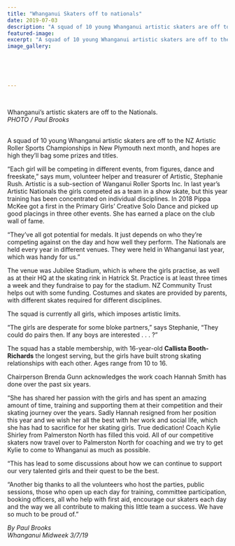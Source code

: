 ```yaml
---
title: "Whanganui Skaters off to nationals"
date: 2019-07-03
description: "A squad of 10 young Whanganui artistic skaters are off to the NZ Artistic Roller Sports Championships in New Plymouth..."
featured-image: 
excerpt: "A squad of 10 young Whanganui artistic skaters are off to the NZ Artistic Roller Sports Championships in New Plymouth."
image_gallery:
    
    
    
    
    
---
```


<p>&nbsp;<br /><img src="https://i.prcdn.co/img?regionKey=Ogwn6vq%2bnEJoqdKQYCYLqg%3d%3d" alt="" /></p>
<p>Whanganui&rsquo;s artistic skaters are off to the Nationals.<br /><em>PHOTO / Paul Brooks</em></p>
<p data-bind="text: $data"><br />A squad of 10 young Whanganui artistic skaters are off to the NZ Artistic Roller Sports Championships in New Plymouth next month, and hopes are high they&rsquo;ll bag some prizes and titles.</p>
<p data-bind="text: $data">&ldquo;Each girl will be competing in different events, from figures, dance and freeskate,&rdquo; says mum, volunteer helper and treasurer of Artistic, Stephanie Rush. Artistic is a sub-section of Wanganui Roller Sports Inc. In last year&rsquo;s Artistic Nationals the girls competed as a team in a show skate, but this year training has been concentrated on individual disciplines. In 2018 Pippa McKee got a first in the Primary Girls&rsquo; Creative Solo Dance and picked up good placings in three other events. She has earned a place on the club wall of fame.</p>
<p data-bind="text: $data">&ldquo;They&rsquo;ve all got potential for medals. It just depends on who they&rsquo;re competing against on the day and how well they perform. The Nationals are held every year in different venues. They were held in Whanganui last year, which was handy for us.&rdquo;</p>
<p data-bind="text: $data">The venue was Jubilee Stadium, which is where the girls practise, as well as at their HQ at the skating rink in Hatrick St. Practice is at least three times a week and they fundraise to pay for the stadium. NZ Community Trust helps out with some funding. Costumes and skates are provided by parents, with different skates required for different disciplines.</p>
<p data-bind="text: $data">The squad is currently all girls, which imposes artistic limits.</p>
<p data-bind="text: $data">&ldquo;The girls are desperate for some bloke partners,&rdquo; says Stephanie, &ldquo;They could do pairs then. If any boys are interested . . . ?&rdquo;</p>
<p data-bind="text: $data">The squad has a stable membership, with 16-year-old <strong>Callista Booth-Richards</strong> the longest serving, but the girls have built strong skating relationships with each other. Ages range from 10 to 16.</p>
<p data-bind="text: $data">Chairperson Brenda Gunn acknowledges the work coach Hannah Smith has done over the past six years.</p>
<p data-bind="text: $data">&ldquo;She has shared her passion with the girls and has spent an amazing amount of time, training and supporting them at their competition and their skating journey over the years. Sadly Hannah resigned from her position this year and we wish her all the best with her work and social life, which she has had to sacrifice for her skating girls. True dedication! Coach Kylie Shirley from Palmerston North has filled this void. All of our competitive skaters now travel over to Palmerston North for coaching and we try to get Kylie to come to Whanganui as much as possible.</p>
<p data-bind="text: $data">&ldquo;This has lead to some discussions about how we can continue to support our very talented girls and their quest to be the best.</p>
<p data-bind="text: $data">&ldquo;Another big thanks to all the volunteers who host the parties, public sessions, those who open up each day for training, committee participation, booking officers, all who help with first aid, encourage our skaters each day and the way we all contribute to making this little team a success. We have so much to be proud of.&rdquo;</p>
<p data-bind="text: $data"><em>By Paul Brooks</em><br /><em>Whanganui Midweek 3/7/19</em></p>

